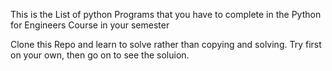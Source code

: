 This is the List of python Programs that you have to complete in the Python for Engineers Course in your semester

Clone this Repo and learn to solve rather than copying and solving.
Try first on your own, then go on to see the soluion.
